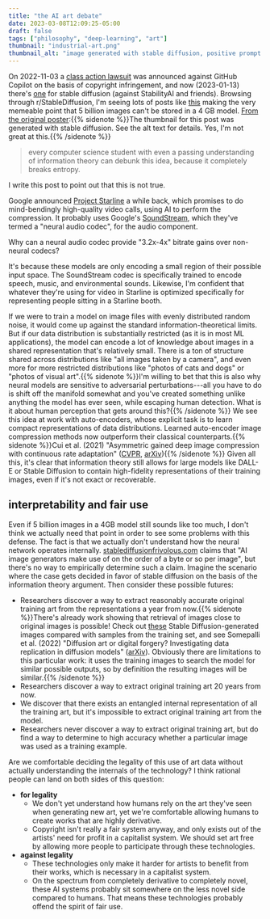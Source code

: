 ```yaml
---
title: "the AI art debate"
date: 2023-03-08T12:09:25-05:00
draft: false
tags: ["philosophy", "deep-learning", "art"]
thumbnail: "industrial-art.png"
thumbnail_alt: "image generated with stable diffusion, positive prompt 'artist stands at a conveyor belt in an art factory, quickly painting a piece before moving on to the next blank canvas on the belt' and negative prompt 'blurry, distorted'"
---
```


On 2022-11-03 a [class action lawsuit](https://githubcopilotlitigation.com/) was announced against GitHub Copilot on the basis of copyright infringement, and now (2023-01-13) there's [one](https://stablediffusionlitigation.com/) for stable diffusion (against StabilityAI and friends). Browsing through r/StableDiffusion, I'm seeing lots of posts like [this](https://www.reddit.com/r/StableDiffusion/comments/10e13r3/the_lawyers_suing_stable_diffusion_when_you_tell/) making the very memeable point that 5 billion images can't be stored in a 4 GB model. [From the original poster](https://www.reddit.com/r/StableDiffusion/comments/10e13r3/the_lawyers_suing_stable_diffusion_when_you_tell/j4oeny6/?context=3):{{% sidenote %}}The thumbnail for this post was generated with stable diffusion. See the alt text for details. Yes, I'm not great at this.{{% /sidenote %}}

> every computer science student with even a passing understanding of information theory can debunk this idea, because it completely breaks entropy.

I write this post to point out that this is not true.

Google announced [Project Starline](https://blog.google/technology/research/project-starline/) a while back, which promises to do  mind-bendingly high-quality video calls, using AI to perform the compression. It probably uses Google's [SoundStream](https://ai.googleblog.com/2021/08/soundstream-end-to-end-neural-audio.html), which they've termed a "neural audio codec", for the audio component.

Why can a neural audio codec provide "3.2x-4x" bitrate gains over non-neural codecs?

It's because these models are only encoding a small region of their possible input space. The SoundStream codec is specifically trained to encode speech, music, and environmental sounds. Likewise, I'm confident that whatever they're using for video in Starline is optimized specifically for representing people sitting in a Starline booth.

If we were to train a model on image files with evenly distributed random noise, it would come up against the standard information-theoretical limits. But if our data distribution is substantially restricted (as it is in most ML applications), the model can encode a lot of knowledge about images in a shared representation that's relatively small. There is a ton of structure shared across distributions like "all images taken by a camera", and even more for more restricted distributions like "photos of cats and dogs" or "photos of visual art".{{% sidenote %}}I'm willing to bet that this is also why neural models are sensitive to adversarial perturbations---all you have to do is shift off the manifold somewhat and you've created something unlike anything the model has ever seen, while escaping human detection. What is it about human perception that gets around this?{{% /sidenote %}} We see this idea at work with auto-encoders, whose explicit task is to learn compact representations of data distributions. Learned auto-encoder image compression methods now outperform their classical counterparts.{{% sidenote %}}Cui et al. (2021) "Asymmetric gained deep image compression with continuous rate adaptation" ([CVPR](https://openaccess.thecvf.com/content/CVPR2021/html/Cui_Asymmetric_Gained_Deep_Image_Compression_With_Continuous_Rate_Adaptation_CVPR_2021_paper.html), [arXiv](https://arxiv.org/abs/2003.02012)){{% /sidenote %}} Given all this, it's clear that information theory still allows for large models like DALL-E or Stable Diffusion to contain high-fidelity representations of their training images, even if it's not exact or recoverable.

## interpretability and fair use

Even if 5 billion images in a 4GB model still sounds like too much, I don't think we actually need that point in order to see some problems with this defense. The fact is that we actually don't understand how the neural network operates internally. [stablediffusionfrivolous.com](http://www.stablediffusionfrivolous.com/) claims that "AI image generators make use of on the order of a byte or so per image", but there's no way to empirically determine such a claim. Imagine the scenario where the case gets decided in favor of stable diffusion on the basis of the information theory argument. Then consider these possible futures:

- Researchers discover a way to extract reasonably accurate original training art from the representations a year from now.{{% sidenote %}}There's already work showing that retrieval of images close to original images is possible! Check out [these](replication.png) Stable Diffusion-generated images compared with samples from the training set, and see Somepalli et al. (2022) "Diffusion art or digital forgery? Investigating data replication in diffusion models" ([arXiv](https://arxiv.org/abs/2003.02012)). Obviously there are limitations to this particular work: it uses the training images to search the model for similar possible outputs, so by definition the resulting images will be similar.{{% /sidenote %}}
- Researchers discover a way to extract original training art 20 years from now.
- We discover that there exists an entangled internal representation of all the training art, but it's impossible to extract original training art from the model.
- Researchers never discover a way to extract original training art, but do find a way to determine to high accuracy whether a particular image was used as a training example.

Are we comfortable deciding the legality of this use of art data without actually understanding the internals of the technology? I think rational people can land on both sides of this question:

- **for legality**
  - We don't yet understand how humans rely on the art they've seen when generating new art, yet we're comfortable allowing humans to create works that are highly derivative.
  - Copyright isn't really a fair system anyway, and only exists out of the artists' need for profit in a capitalist system. We should set art free by allowing more people to participate through these technologies.
- **against legality**
  - These technologies only make it harder for artists to benefit from their works, which is necessary in a capitalist system.
  - On the spectrum from completely derivative to completely novel, these AI systems probably sit somewhere on the less novel side compared to humans. That means these technologies probably offend the spirit of fair use.
